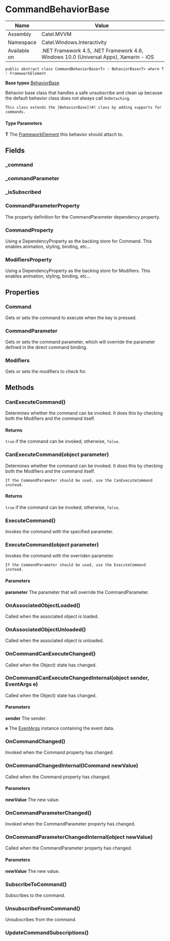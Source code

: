 

# CommandBehaviorBase

Name|Value
---|---
Assembly|Catel.MVVM
Namespace|Catel.Windows.Interactivity
Available on|.NET Framework 4.5, .NET Framework 4.6, Windows 10.0 (Universal Apps), Xamarin - iOS

```
public abstract class CommandBehaviorBase<T> : BehaviorBase<T> where T : FrameworkElement 
```

**Base types**
[BehaviorBase](/Catel.MVVM\Catel\Windows\Interactivity\BehaviorBase.md)


Behavior base class that handles a safe unsubscribe and clean up because the default
    behavior class does not always call ```OnDetaching```.
    


    This class extends the [BehaviorBase](#) class by adding supports for commands.

#### Type Parameters

**T**
The [FrameworkElement](#) this behavior should attach to.



## Fields

### _command

### _commandParameter

### _isSubscribed

### CommandParameterProperty

The property definition for the CommandParameter dependency property.



### CommandProperty

Using a DependencyProperty as the backing store for Command.  This enables animation, styling, binding, etc...



### ModifiersProperty

Using a DependencyProperty as the backing store for Modifiers.  This enables animation, styling, binding, etc...



## Properties

### Command

Gets or sets the command to execute when the key is pressed.



### CommandParameter

Gets or sets the command parameter, which will override the parameter defined in the direct command binding.



### Modifiers

Gets or sets the modifiers to check for.



## Methods

### CanExecuteCommand()

Determines whether the command can be invoked. It does this by checking both the Modifiers and
    the command itself.

#### Returns

```true``` if the command can be invoked; otherwise, ```false```.



### CanExecuteCommand(object parameter)

Determines whether the command can be invoked. It does this by checking both the Modifiers and
    the command itself.
    


    If the CommandParameter should be used, use the CanExecuteCommand instead.

#### Returns

```true``` if the command can be invoked; otherwise, ```false```.



### ExecuteCommand()

Invokes the command with the specified parameter.



### ExecuteCommand(object parameter)

Invokes the command with the overriden parameter.
    


    If the CommandParameter should be used, use the ExecuteCommand instead.

#### Parameters

**parameter**
The parameter that will override the CommandParameter.



### OnAssociatedObjectLoaded()

Called when the associated object is loaded.



### OnAssociatedObjectUnloaded()

Called when the associated object is unloaded.



### OnCommandCanExecuteChanged()

Called when the Object) state has changed.



### OnCommandCanExecuteChangedInternal(object sender, EventArgs e)

Called when the Object) state has changed.

#### Parameters

**sender**
The sender.

**e**
The [EventArgs](#) instance containing the event data.



### OnCommandChanged()

Invoked when the Command property has changed.



### OnCommandChangedInternal(ICommand newValue)

Called when the Command property has changed.

#### Parameters

**newValue**
The new value.



### OnCommandParameterChanged()

Invoked when the CommandParameter property has changed.



### OnCommandParameterChangedInternal(object newValue)

Called when the CommandParameter property has changed.

#### Parameters

**newValue**
The new value.



### SubscribeToCommand()

Subscribes to the command.



### UnsubscribeFromCommand()

Unsubscribes from the command.



### UpdateCommandSubscriptions()

